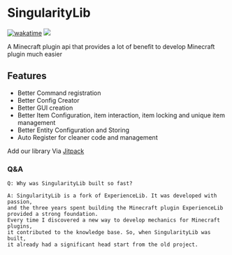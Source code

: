 # SingularityLib
[![wakatime](https://wakatime.com/badge/user/fa854c4c-5b98-4588-9b55-1dcd1509c1b5/project/d1822b62-d256-42bf-bc4e-ad773ce009dc.svg)](https://wakatime.com/badge/user/fa854c4c-5b98-4588-9b55-1dcd1509c1b5/project/d1822b62-d256-42bf-bc4e-ad773ce009dc) [![](https://jitpack.io/v/Pinont/SingularityLib.svg)](https://jitpack.io/#Pinont/SingularityLib)

A Minecraft plugin api that provides a lot of benefit to develop Minecraft plugin much easier 

## Features

- Better Command registration
- Better Config Creator
- Better GUI creation
- Better Item Configuration, item interaction, item locking and unique item management
- Better Entity Configuration and Storing
- Auto Register for cleaner code and management

Add our library Via [Jitpack](https://jitpack.io/#Pinont/SingularityLib)

### Q&A

```
Q: Why was SingularityLib built so fast?

A: SingularityLib is a fork of ExperienceLib. It was developed with passion,
and the three years spent building the Minecraft plugin ExperienceLib provided a strong foundation.
Every time I discovered a new way to develop mechanics for Minecraft plugins,
it contributed to the knowledge base. So, when SingularityLib was built,
it already had a significant head start from the old project.
```
